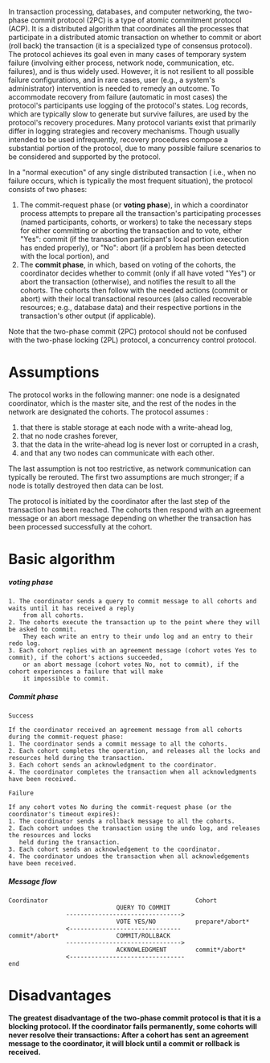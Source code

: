 In transaction processing, databases, and computer networking, the two-phase commit protocol (2PC) is a type of atomic commitment protocol (ACP). It is a distributed algorithm that coordinates all the processes that participate in a distributed atomic transaction on whether to commit or abort (roll back) the transaction (it is a specialized type of consensus protocol). The protocol achieves its goal even in many cases of temporary system failure (involving either process, network node, communication, etc. failures), and is thus widely used. However, it is not resilient to all possible failure configurations, and in rare cases, user (e.g., a system's administrator) intervention is needed to remedy an outcome. To accommodate recovery from failure (automatic in most cases) the protocol's participants use logging of the protocol's states. Log records, which are typically slow to generate but survive failures, are used by the protocol's recovery procedures. Many protocol variants exist that primarily differ in logging strategies and recovery mechanisms. Though usually intended to be used infrequently, recovery procedures compose a substantial portion of the protocol, due to many possible failure scenarios to be considered and supported by the protocol.

In a "normal execution" of any single distributed transaction ( i.e., when no failure occurs, which is typically the most frequent situation), the protocol consists of two phases:  
1. The commit-request phase (or __voting phase__), in which a coordinator process attempts to prepare all the transaction's participating processes (named participants, cohorts, or workers) to take the necessary steps for either committing or aborting the transaction and to vote, either "Yes": commit (if the transaction participant's local portion execution has ended properly), or "No": abort (if a problem has been detected with the local portion), and  
2. The __commit phase__, in which, based on voting of the cohorts, the coordinator decides whether to commit (only if all have voted "Yes") or abort the transaction (otherwise), and notifies the result to all the cohorts. The cohorts then follow with the needed actions (commit or abort) with their local transactional resources (also called recoverable resources; e.g., database data) and their respective portions in the transaction's other output (if applicable).   

Note that the two-phase commit (2PC) protocol should not be confused with the two-phase locking (2PL) protocol, a concurrency control protocol.

# Assumptions

The protocol works in the following manner: one node is a designated coordinator, which is the master site, and the rest of the nodes in the network are designated the cohorts. The protocol assumes :

1. that there is stable storage at each node with a write-ahead log, 
2. that no node crashes forever, 
3. that the data in the write-ahead log is never lost or corrupted in a crash, 
4. and that any two nodes can communicate with each other. 

The last assumption is not too restrictive, as network communication can typically be rerouted. The first two assumptions are much stronger; if a node is totally destroyed then data can be lost.

The protocol is initiated by the coordinator after the last step of the transaction has been reached. The cohorts then respond with an agreement message or an abort message depending on whether the transaction has been processed successfully at the cohort.

# Basic algorithm

##### voting phase

```
1. The coordinator sends a query to commit message to all cohorts and waits until it has received a reply 
    from all cohorts.
2. The cohorts execute the transaction up to the point where they will be asked to commit. 
    They each write an entry to their undo log and an entry to their redo log.
3. Each cohort replies with an agreement message (cohort votes Yes to commit), if the cohort's actions succeeded, 
    or an abort message (cohort votes No, not to commit), if the cohort experiences a failure that will make 
    it impossible to commit.
```

##### Commit phase

```
Success  

If the coordinator received an agreement message from all cohorts during the commit-request phase:
1. The coordinator sends a commit message to all the cohorts.
2. Each cohort completes the operation, and releases all the locks and resources held during the transaction.
3. Each cohort sends an acknowledgment to the coordinator.
4. The coordinator completes the transaction when all acknowledgments have been received.

Failure

If any cohort votes No during the commit-request phase (or the coordinator's timeout expires):
1. The coordinator sends a rollback message to all the cohorts.
2. Each cohort undoes the transaction using the undo log, and releases the resources and locks 
   held during the transaction.
3. Each cohort sends an acknowledgement to the coordinator.
4. The coordinator undoes the transaction when all acknowledgements have been received.

```

##### Message flow

```
Coordinator                                         Cohort
                              QUERY TO COMMIT
                -------------------------------->
                              VOTE YES/NO           prepare*/abort*
                <-------------------------------
commit*/abort*                COMMIT/ROLLBACK
                -------------------------------->
                              ACKNOWLEDGMENT        commit*/abort*
                <--------------------------------  
end
```

# Disadvantages

__The greatest disadvantage of the two-phase commit protocol is that it is a blocking protocol. If the coordinator fails permanently, some cohorts will never resolve their transactions: After a cohort has sent an agreement message to the coordinator, it will block until a commit or rollback is received.__




















